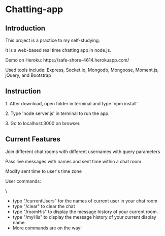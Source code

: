 # Chatting-app
<h2>Introduction</h2>
<p>This project is a practice to my self-studying.</p>
<p>It is a web-based real time chatting app in node.js.</p>
<p>Demo on Heroku: https://safe-shore-4614.herokuapp.com/ </p>
<p>Used tools include: Express, Socket.io, Mongodb, Mongoose, Moment.js, jQuery, and Bootstrap</p>

<h2>Instruction</h2>

<p>1. After download, open folder in terminal and type 'npm install'</p>
<p>2. Type 'node server.js' in terminal to run the app.</p>
<p>3. Go to localhost:3000 on browser.</p>


<h2>Current Features</h2>
<p>Join different chat rooms with different usernames with query parameters</p>
<p>Pass live messages with names and sent time within a chat room</P>
<p>Modify sent time to user's time zone</P>
<p>User commands:</strong></p>\
		<ul><li> type "/currentUsers" for the names of current user in your chat room</li>
		<li>type "/clear" to clear the chat</li>
		<li>type "/roomHis" to display the message history of your current room.</li>
		<li>type "/myHis" to display the message history of your current display name.</li>
		<li> More commands are on the way!</p></li></ul>


